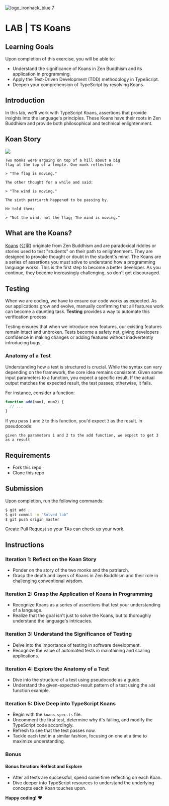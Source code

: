 ![logo_ironhack_blue 7](https://user-images.githubusercontent.com/23629340/40541063-a07a0a8a-601a-11e8-91b5-2f13e4e6b441.png)

# LAB | TS Koans

## Learning Goals

Upon completion of this exercise, you will be able to:

- Understand the significance of Koans in Zen Buddhism and its application in programming.
- Apply the Test-Driven Development (TDD) methodology in TypeScript.
- Deepen your comprehension of TypeScript by resolving Koans.

## Introduction

In this lab, we'll work with TypeScript Koans, assertions that provide insights into the language's principles. These Koans have their roots in Zen Buddhism and provide both philosophical and technical enlightenment.

## Koan Story

![](https://i.imgur.com/9Ug9NBn.png)

```
Two monks were arguing on top of a hill about a big
flag at the top of a temple. One monk reflected:

> "The flag is moving."

The other thought for a while and said:

> "The wind is moving."

The sixth patriarch happened to be passing by.

He told them:

> "Not the wind, not the flag; The mind is moving."
```

## What are the Koans?

[Koans](https://en.wikipedia.org/wiki/K%C5%8Dan) (公案) originate from Zen Buddhism and are paradoxical riddles or stories used to test "students" on their path to enlightenment. They are designed to provoke thought or doubt in the student's mind. The Koans are a series of assertions you must solve to understand how a programming language works. This is the first step to become a better developer. As you continue, they become increasingly challenging, so don't get discouraged.

## Testing

When we are coding, we have to ensure our code works as expected. As our applications grow and evolve, manually confirming that all features work can become a daunting task. **Testing** provides a way to automate this verification process.

Testing ensures that when we introduce new features, our existing features remain intact and unbroken. Tests become a safety net, giving developers confidence in making changes or adding features without inadvertently introducing bugs.

### Anatomy of a Test

Understanding how a test is structured is crucial. While the syntax can vary depending on the framework, the core idea remains consistent. Given some input parameters to a function, you expect a specific result. If the actual output matches the expected result, the test passes; otherwise, it fails.

For instance, consider a function:

```javascript
function add(num1, num2) {
  // ...
}
```

If you pass `1` and `2` to this function, you'd expect `3` as the result. In pseudocode:

```
given the parameters 1 and 2 to the add function, we expect to get 3 as a result
```

## Requirements

- Fork this repo
- Clone this repo

## Submission

Upon completion, run the following commands:

```bash
$ git add .
$ git commit -m "Solved lab"
$ git push origin master
```

Create Pull Request so your TAs can check up your work.

## Instructions

### Iteration 1: Reflect on the Koan Story

- Ponder on the story of the two monks and the patriarch.
- Grasp the depth and layers of Koans in Zen Buddhism and their role in challenging conventional wisdom.

### Iteration 2: Grasp the Application of Koans in Programming

- Recognize Koans as a series of assertions that test your understanding of a language.
- Realize that the goal isn't just to solve the Koans, but to thoroughly understand the language's intricacies.

### Iteration 3: Understand the Significance of Testing

- Delve into the importance of testing in software development.
- Recognize the value of automated tests in maintaining and scaling applications.

### Iteration 4: Explore the Anatomy of a Test

- Dive into the structure of a test using pseudocode as a guide.
- Understand the given-expected-result pattern of a test using the `add` function example.

### Iteration 5: Dive Deep into TypeScript Koans

- Begin with the `koans.spec.ts` file.
- Uncomment the first test, determine why it's failing, and modify the TypeScript code accordingly.
- Refresh to see that the test passes now.
- Tackle each test in a similar fashion, focusing on one at a time to maximize understanding.

### Bonus

#### Bonus Iteration: Reflect and Explore

- After all tests are successful, spend some time reflecting on each Koan.
- Dive deeper into TypeScript resources to understand the underlying concepts each Koan touches upon.

**Happy coding!** ❤️
